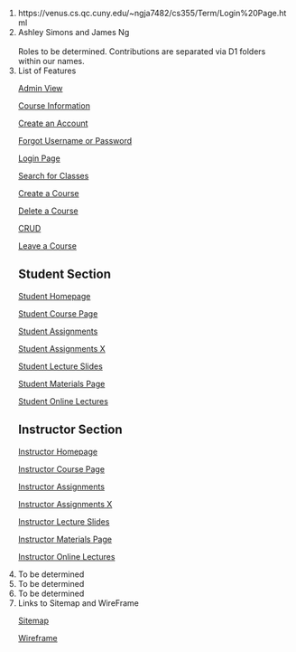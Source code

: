<ol>
<li>https://venus.cs.qc.cuny.edu/~ngja7482/cs355/Term/Login%20Page.html</li>
<li>Ashley Simons and James Ng</li> <br>
Roles to be determined. Contributions are separated via D1 folders within our names. <br> 
<li> List of Features </li>

[Admin View](https://venus.cs.qc.cuny.edu/~ngja7482/cs355/Term/Admin%20View.html)

[Course Information](https://venus.cs.qc.cuny.edu/~ngja7482/cs355/Term/Course%20Information.html)

[Create an Account](https://venus.cs.qc.cuny.edu/~ngja7482/cs355/Term/Create%20an%20Account.html)

[Forgot Username or Password](https://venus.cs.qc.cuny.edu/~ngja7482/cs355/Term/Forgot%20Username%20or%20Password.html)

[Login Page](https://venus.cs.qc.cuny.edu/~ngja7482/cs355/Term/Login%20Page.html)

[Search for Classes](https://venus.cs.qc.cuny.edu/~ngja7482/cs355/Term/Search%20for%20Classes.html)

[Create a Course](https://venus.cs.qc.cuny.edu/~ngja7482/cs355/Term/Create%20a%20Course/createACourse.html)

[Delete a Course](https://venus.cs.qc.cuny.edu/~ngja7482/cs355/Term/Delete%20a%20course/deleteaCourse.html)

[CRUD](https://venus.cs.qc.cuny.edu/~ngja7482/cs355/Term/CRUD/CRUD.html)

[Leave a Course](https://venus.cs.qc.cuny.edu/~ngja7482/cs355/Term/Leave%20a%20course/leaveCourse.html)

## Student Section

[Student Homepage](https://venus.cs.qc.cuny.edu/~ngja7482/cs355/Term/Student%20Homepage.html)

[Student Course Page](https://venus.cs.qc.cuny.edu/~ngja7482/cs355/Term/Student/Student%20Course%20Page/index.html)

[Student Assignments](https://venus.cs.qc.cuny.edu/~ngja7482/cs355/Term/Student/Student%20Assignments%20Page/index.html)

[Student Assignments X](https://venus.cs.qc.cuny.edu/~ngja7482/cs355/Term/Student/Student%20Assignments%20X%20Page/index.html)

[Student Lecture Slides](https://venus.cs.qc.cuny.edu/~ngja7482/cs355/Term/Student/Student%20Lecture%20Slides%20Page/index.html)

[Student Materials Page](https://venus.cs.qc.cuny.edu/~ngja7482/cs355/Term/Student/Student%20Materials%20Page/index.html)

[Student Online Lectures](https://venus.cs.qc.cuny.edu/~ngja7482/cs355/Term/Student/Student%20Online%20Lectures%20Page/index.html)

## Instructor Section

[Instructor Homepage](https://venus.cs.qc.cuny.edu/~ngja7482/cs355/Term/Instructor/Instructor%20Home%20Page/)

[Instructor Course Page](https://venus.cs.qc.cuny.edu/~ngja7482/cs355/Term/Instructor/Instructor%20Course%20Page/)

[Instructor Assignments](https://venus.cs.qc.cuny.edu/~ngja7482/cs355/Term/Instructor/Instructor%20Assignments%20Page/InstructorAssignmentPage.html)

[Instructor Assignments X](https://venus.cs.qc.cuny.edu/~ngja7482/cs355/Term/Instructor/Instructor%20Assignments%20X%20Page/)

[Instructor Lecture Slides](https://venus.cs.qc.cuny.edu/~ngja7482/cs355/Term/Instructor/Instructor%20Lecture%20Slides%20Page/)

[Instructor Materials Page](https://venus.cs.qc.cuny.edu/~ngja7482/cs355/Term/Instructor/Instructor%20Materials%20Page/)

[Instructor Online Lectures](https://venus.cs.qc.cuny.edu/~ngja7482/cs355/Term/Instructor/Instructor%20Online%20Lectures%20Page/)

<li> To be determined</li>
<li> To be determined</li>
<li> To be determined</li>
<li> Links to Sitemap and WireFrame</li>

[Sitemap](https://github.com/James-GPU/chalkboard/blob/master/James/D0/Sitemap/Sitemap/Sitemap%209444ab184e1e4a47928e56c3cc0068de/Screenshot_2021-10-05_at_21-40-10_Login_Page_GlooMaps.png)

[Wireframe](https://github.com/James-GPU/chalkboard/tree/master/James/D0/Wireframe)

</ol>
